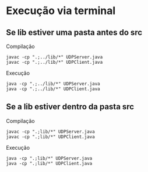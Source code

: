 # Execução via terminal
## Se lib estiver uma pasta antes do src
Compilação
```
javac -cp ".;../lib/*" UDPServer.java
javac -cp ".;../lib/*" UDPClient.java
```
Execução
```
java -cp ".;../lib/*" UDPServer.java
java -cp ".;../lib/*" UDPClient.java
```

## Se a lib estiver dentro da pasta src
Compilação
```
javac -cp ".;lib/*" UDPServer.java
javac -cp ".;lib/*" UDPClient.java
```
Execução
```
java -cp ".;lib/*" UDPServer.java
java -cp ".;lib/*" UDPClient.java
```
